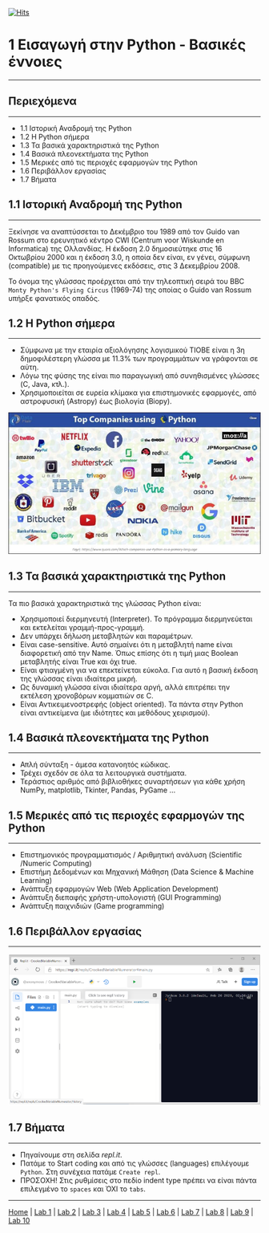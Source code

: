 [![Hits](https://hits.seeyoufarm.com/api/count/incr/badge.svg?url=https%3A%2F%2Fgithub.com%2FEffie375%2FTPTE_PLR&count_bg=%2379C83D&title_bg=%23555555&icon=&icon_color=%23E7E7E7&title=hits&edge_flat=false)](https://hits.seeyoufarm.com)

# 1 Εισαγωγή στην Python - Βασικές έννοιες

---

## Περιεχόμενα

---

- 1.1 Ιστορική Αναδρομή της Python
- 1.2 Η Python σήμερα
- 1.3 Τα βασικά χαρακτηριστικά της Python
- 1.4 Βασικά πλεονεκτήματα της Python
- 1.5 Μερικές από τις περιοχές εφαρμογών της Python
- 1.6 Περιβάλλον εργασίας
- 1.7 Βήματα

## 1.1 Ιστορική Αναδρομή της Python

---

Ξεκίνησε να αναπτύσσεται το Δεκέμβριο του 1989 από τον Guido van Rossum στο ερευνητικό κέντρο CWI (Centrum voor Wiskunde en Informatica) της Ολλανδίας. Η έκδοση 2.0 δημοσιεύτηκε στις 16 Οκτωβρίου 2000 και η έκδοση 3.0, η οποία δεν είναι, εν γένει, σύμφωνη (compatible) με τις προηγούμενες εκδόσεις, στις 3 Δεκεμβρίου 2008.

Το όνομα της γλώσσας προέρχεται από την τηλεοπτική σειρά του BBC `Monty Python's Flying Circus` (1969-74) της οποίας ο Guido van Rossum υπήρξε φανατικός οπαδός.

## 1.2 Η Python σήμερα

---

- Σύμφωνα με την εταιρία αξιολόγησης λογισμικού TIOBE είναι η 3η δημοφιλέστερη γλώσσα με 11.3% των προγραμμάτων να γράφονται σε αύτη.
- Λόγω της φύσης της είναι πιο παραγωγική από συνηθισμένες γλώσσες (C, Java, κτλ.).
- Χρησιμοποιείται σε ευρεία κλίμακα για επιστημονικές εφαρμογές, από αστροφυσική (Astropy) έως βιολογία (Biopy).

![Python](../images/top_companies_using_python.jpg)

## 1.3 Τα βασικά χαρακτηριστικά της Python

---

Τα πιο βασικά χαρακτηριστικά της γλώσσας Python είναι:

- Χρησιμοποιεί διερμηνευτή (Interpreter). Το πρόγραμμα διερμηνεύεται και εκτελείται γραμμή-προς-γραμμή.
- Δεν υπάρχει δήλωση μεταβλητών και παραμέτρων.
- Είναι case-sensitive. Αυτό σημαίνει ότι η μεταβλητή name είναι διαφορετική από την Name. Όπως επίσης ότι η τιμή μιας Boolean μεταβλητής είναι True και όχι true.
- Είναι φτιαγμένη για να επεκτείνεται εύκολα. Για αυτό η βασική έκδοση της γλώσσας είναι ιδιαίτερα μικρή.
- Ως δυναμική γλώσσα είναι ιδιαίτερα αργή, αλλά επιτρέπει την εκτέλεση χρονοβόρων κομματιών σε C.
- Είναι Αντικειμενοστρεφής (object oriented). Τα πάντα στην Python είναι αντικείμενα (με ιδιότητες και μεθόδους χειρισμού).

## 1.4 Βασικά πλεονεκτήματα της Python

---

- Απλή σύνταξη - άμεσα κατανοητός κώδικας.
- Τρέχει σχεδόν σε όλα τα λειτουργικά συστήματα. 
- Τεράστιος αριθμός από βιβλιοθήκες συναρτήσεων για κάθε χρήση NumPy, matplotlib, Tkinter, Pandas, PyGame ...

## 1.5 Μερικές από τις περιοχές εφαρμογών της Python

---

- Επιστημονικός προγραμματισμός / Αριθμητική ανάλυση (Scientific /Numeric Computing)
- Επιστήμη Δεδομένων και Μηχανική Μάθηση (Data Science & Machine Learning)
- Ανάπτυξη εφαρμογών Web (Web Application Development)
- Ανάπτυξη διεπαφής χρήστη-υπολογιστή (GUI Programming)
- Ανάπτυξη παιχνιδιών (Game programming)

## 1.6 Περιβάλλον εργασίας

---

![Repl.it](../images/Replit.PNG)

## 1.7 Βήματα

---

- Πηγαίνουμε στη σελίδα *repl.it*.
- Πατάμε το Start coding και από τις γλώσσες (languages) επιλέγουμε `Python`. Στη συνέχεια πατάμε `Create repl`.
- ΠΡΟΣΟΧΗ! Στις ρυθμίσεις στο πεδίο indent type πρέπει να είναι πάντα επιλεγμένο το `spaces` και ΌΧΙ το `tabs`.

---

[Home](../README.md) | [Lab 1](lab_01.md) | [Lab 2](lab_02.md) | [Lab 3](lab_03.md) | [Lab 4](lab_04.md) | [Lab 5](lab_05.md) | [Lab 6](lab_06.md) | [Lab 7](lab_07.md) | [Lab 8](lab_08.md) | [Lab 9](lab_09.md) | [Lab 10](lab_10.md)
